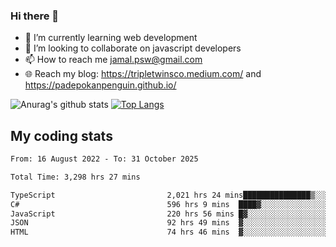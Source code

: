 ### Hi there 👋

<!--
**padepokanpenguin/padepokanpenguin** is a ✨ _special_ ✨ repository because its `README.md` (this file) appears on your GitHub profile.
-->

- 🌱 I’m currently learning  web development
- 👯 I’m looking to collaborate on javascript developers
- 📫 How to reach me jamal.psw@gmail.com
- 🌐 Reach my blog:
   https://tripletwinsco.medium.com/ and
   https://padepokanpenguin.github.io/

![Anurag's github stats](https://github-readme-stats.vercel.app/api?username=padepokanpenguin&count_private=true&disable_animations=false&show_icons=true&theme=default)
[![Top Langs](https://github-readme-stats.vercel.app/api/top-langs/?username=padepokanpenguin&theme=default&layout=compact)](https://github.com/padepokanpenguin)

## My coding stats

<!--START_SECTION:waka-->

```txt
From: 16 August 2022 - To: 31 October 2025

Total Time: 3,298 hrs 27 mins

TypeScript                         2,021 hrs 24 mins███████████████▒░░░░░░░░░   61.28 %
C#                                 596 hrs 9 mins  ████▓░░░░░░░░░░░░░░░░░░░░   18.07 %
JavaScript                         220 hrs 56 mins █▓░░░░░░░░░░░░░░░░░░░░░░░   06.70 %
JSON                               92 hrs 49 mins  ▓░░░░░░░░░░░░░░░░░░░░░░░░   02.81 %
HTML                               74 hrs 46 mins  ▓░░░░░░░░░░░░░░░░░░░░░░░░   02.27 %
```

<!--END_SECTION:waka-->



